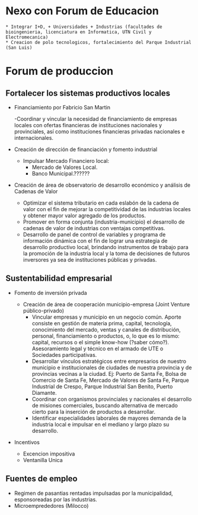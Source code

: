 # Nexo con Forum de Educacion
	* Integrar I+D, + Universidades + Industrias (facultades de bioingenieria, licenciatura en Informatica, UTN Civil y Electromecanica)
	* Creacion de polo tecnologicos, fortalecimiento del Parque Industrial (San Luis)

# Forum de produccion

## Fortalecer los sistemas productivos locales

* Financiamiento por Fabricio San Martin
	
	-Coordinar y vincular la necesidad de financiamiento de empresas locales con ofertas financieras de instituciones nacionales y provinciales, así como instituciones financieras privadas nacionales e internacionales.

* Creación de dirección de financiación y fomento industrial

	* Impulsar Mercado Financiero local:
		- Mercado de Valores Local. 
    	- Banco Municipal.??????

* Creación de área de observatorio de desarrollo económico y análisis de Cadenas de Valor
	- Optimizar el sistema tributario en cada eslabón de la cadena de valor con el fin de mejorar la competitividad de las industrias locales y obtener mayor valor agregado de los productos.
	- Promover en forma conjunta (industria-municipio) el desarrollo de cadenas de valor de industrias con ventajas competitivas.
	- Desarrollo de panel de control de variables y programa de información dinámica con el fin de lograr una estrategia de desarrollo productivo local, brindando instrumentos de trabajo para la promoción de la industria local y la toma de decisiones de futuros inversores ya sea de instituciones públicas y privadas.


## Sustentabilidad empresarial

* Fomento de inversión privada

	* Creación de área de cooperación municipio-empresa (Joint Venture público-privado) 
		- Vincular empresas y municipio en un negocio común. Aporte consiste en gestión de materia prima, capital, tecnología, conocimiento del mercado, ventas y canales de distribución, personal, financiamiento o productos, o, lo que es lo mismo: capital, recursos o el simple know-how (?saber cómo?). Asesoramiento legal y técnico en el armado de UTE o Sociedades participativas. 
		- Desarrollar vínculos estratégicos entre empresarios de nuestro municipio e institucionales de ciudades de nuestra provincia y de provincias vecinas a la ciudad. Ej: Puerto de Santa Fe, Bolsa de Comercio de Santa Fe, Mercado de Valores de Santa Fe, Parque Industrial de Crespo, Parque Industrial San Benito, Puerto Diamante. 
		- Coordinar con organismos provinciales y nacionales el desarrollo de misiones comerciales, buscando alternativa de mercado cierto para la inserción de productos a desarrollar.
		- Identificar especialidades laborales de mayores demanda de la industria local e impulsar en el mediano y largo plazo su desarrollo.


* Incentivos
	* Excencion impositiva	
	* Ventanilla Unica

## Fuentes de empleo

* Regimen de pasantias rentadas impulsadas por la municipalidad, esponsoreadas por las industrias.
* Microemprededores (Milocco)
